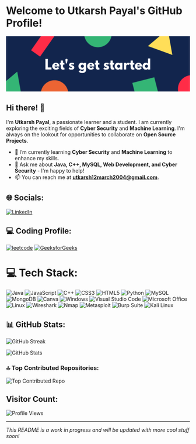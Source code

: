 # Welcome to Utkarsh Payal's GitHub Profile!

![utkarshpayal](https://github.com/utkarshpayal/Utkarsh/raw/main/Colorful%20Shapes%20Header%20Banner.png)


## Hi there! 👋

I'm **Utkarsh Payal**, a passionate learner and a student. I am currently exploring the exciting fields of **Cyber Security** and **Machine Learning**. I'm always on the lookout for opportunities to collaborate on **Open Source Projects**.

- 🌱 I’m currently learning **Cyber Security** and **Machine Learning** to enhance my skills.
- 💬 Ask me about **Java, C++, MySQL, Web Development, and Cyber Security** - I'm happy to help!
- 📫 You can reach me at **utkarsh12march2004@gmail.com**.

## 🌐 Socials:
[![LinkedIn](https://img.shields.io/badge/LinkedIn-%230077B5.svg?logo=linkedin&logoColor=white)](https://www.linkedin.com/in/utkarsh-payal/)

<!--Coding platform-->
## ‍💻 Coding Profile:

[![leetcode](https://img.shields.io/badge/-LeetCode-FFA116?style=for-the-badge&logo=LeetCode&logoColor=black)](https://leetcode.com/Utkarsh_Payal/)
[![GeeksforGeeks](https://img.shields.io/badge/-GeeksforGeeks-0F9D58?style=for-the-badge&logo=GeeksforGeeks&logoColor=white)](https://auth.geeksforgeeks.org/user/utkarshpayal/profile)


# 💻 Tech Stack:
![Java](https://img.shields.io/badge/java-%23ED8B00.svg?style=for-the-badge&logo=java&logoColor=white) 
![JavaScript](https://img.shields.io/badge/javascript-%23323330.svg?style=for-the-badge&logo=javascript&logoColor=%23F7DF1E) 
![C++](https://img.shields.io/badge/c++-%2300599C.svg?style=for-the-badge&logo=c%2B%2B&logoColor=white) 
![CSS3](https://img.shields.io/badge/css3-%231572B6.svg?style=for-the-badge&logo=css3&logoColor=white) 
![HTML5](https://img.shields.io/badge/html5-%23E34F26.svg?style=for-the-badge&logo=html5&logoColor=white)
![Python](https://img.shields.io/badge/python-3670A0?style=for-the-badge&logo=python&logoColor=ffdd54) 
![MySQL](https://img.shields.io/badge/mysql-%2300f.svg?style=for-the-badge&logo=mysql&logoColor=white) 
![MongoDB](https://img.shields.io/badge/MongoDB-%234ea94b.svg?style=for-the-badge&logo=mongodb&logoColor=white) 
![Canva](https://img.shields.io/badge/Canva-%2300C4CC.svg?style=for-the-badge&logo=Canva&logoColor=white)
![Windows](https://img.shields.io/badge/Windows-0078D6?style=for-the-badge&logo=windows&logoColor=white)
![Visual Studio Code](https://img.shields.io/badge/VSCode-0078D4?style=for-the-badge&logo=visual%20studio%20code&logoColor=white)
![Microsoft Office](https://img.shields.io/badge/Microsoft_Office-D83B01?style=for-the-badge&logo=microsoft-office&logoColor=white)
![Linux](https://img.shields.io/badge/Linux-FCC624?style=for-the-badge&logo=linux&logoColor=black)
![Wireshark](https://img.shields.io/badge/Wireshark-1679A7?style=for-the-badge&logo=wireshark&logoColor=white)
![Nmap](https://img.shields.io/badge/Nmap-2DC262?style=for-the-badge&logo=nmap&logoColor=white)
![Metasploit](https://img.shields.io/badge/Metasploit-E14615?style=for-the-badge&logo=metasploit&logoColor=white)
![Burp Suite](https://img.shields.io/badge/Burp%20Suite-FF751A?style=for-the-badge&logo=burp%20suite&logoColor=black)
![Kali Linux](https://img.shields.io/badge/Kali%20Linux-557C94?style=for-the-badge&logo=kali%20linux&logoColor=white)

## 📊 GitHub Stats:

![GitHub Streak](https://github-readme-streak-stats.herokuapp.com/?user=utkarshpayal&)

![GitHub Stats](https://github-readme-stats-mu-dusky.vercel.app/api?username=utkarshpayal&show_icons=true&theme=radical&count_private=true&include_all_commits=true)

### 🔝 Top Contributed Repositories:

![Top Contributed Repo](https://github-contributor-stats.vercel.app/api?username=utkarshpayal&limit=5&theme=dracula&combine_all_yearly_contributions=true)

## Visitor Count:

![Profile Views](https://komarev.com/ghpvc/?username=utkarshpayal&color=blueviolet)

---

_This README is a work in progress and will be updated with more cool stuff soon!_
